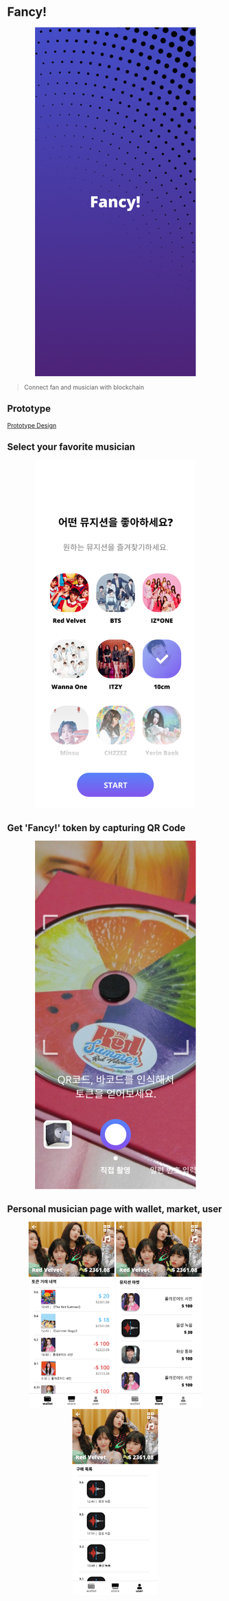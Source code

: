 # Fancy!
<div align="center">
    <img src="./docs_assets/On Boarding.png">
</div>

> Connect fan and musician with blockchain

## Prototype
[Prototype Design](https://www.figma.com/proto/QeFIJlkFrNIFX9klMo6aWQ/Musician-App?node-id=1%3A10&viewport=-124%2C512%2C1&scaling=scale-down)

## Select your favorite musician
<div align="center">

<img src="./docs_assets/Select Musician.png">
</div>

## Get 'Fancy!' token by capturing QR Code
<div align="center">
<img src="./docs_assets/Camera (QRCode Detection).png">
</div>

## Personal musician page with wallet, market, user
<div align="center">
    <img width="200" src="./docs_assets/Musician Wallet.png">
    <img width="200" src="./docs_assets/Musician Market.png">
    <img width="200" src="./docs_assets/Musician User.png">
</div>